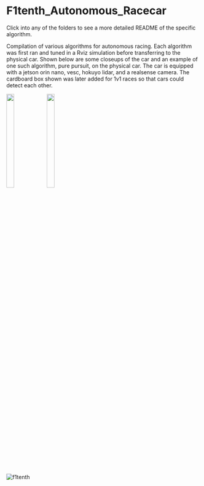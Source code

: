 # F1tenth_Autonomous_Racecar
Click into any of the folders to see a more detailed README of the specific algorithm.

Compilation of various algorithms for autonomous racing. Each algorithm was first ran and tuned in a Rviz simulation before transferring to the physical car. Shown below are some closeups of the car and an example of one such algorithm, pure pursuit, on the physical car. The car is equipped with a jetson orin nano, vesc, hokuyo lidar, and a realsense camera. The cardboard box shown was later added for 1v1 races so that cars could detect each other. 

<img src = "https://github.com/Jixi123/F1tenth_Autonomous_Racecar/assets/86895390/6ab6f5e0-f16a-44cd-a7d2-3dcdc9308d36" width = "20%" height = "25%">   
<img src = "https://github.com/Jixi123/F1tenth_Autonomous_Racecar/assets/86895390/7e165184-675a-4abf-9d66-88dec10f65b9" width = "20%" height = "25%"> 

![f1tenth](https://github.com/Jixi123/f1tenth_autonomous_racecar/assets/86895390/ff5455e6-bb97-4429-ba02-dd2966a43e03)
